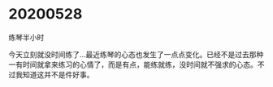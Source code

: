 # 20200528

练琴半小时

今天立刻就没时间练了...最近练琴的心态也发生了一点点变化。已经不是过去那种一有时间就拿来练习的心情了，而是有点，能练就练，没时间就不强求的心态。不过我知道这并不是件好事。
